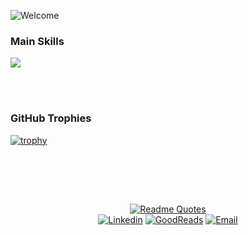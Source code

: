 ![Welcome](https://github.com/user-attachments/assets/49906db2-52fa-4a04-b0e9-218cc842d203)

### Main Skills
<a href="https://skillicons.dev">
  <img src="https://skillicons.dev/icons?i=java,js,selenium,linux,mysql&theme=dark" />
</a>

<br><br>

### GitHub Trophies
[![trophy](https://github-profile-trophy.vercel.app/?username=ArianeGomes&theme=dracula&title=-Commits,-Issues,-Reviews&no-frame=true&margin-w=15)](https://github.com/ryo-ma/github-profile-trophy)

<br><br>

&nbsp;<div align="center">
  [![Readme Quotes](https://quotes-github-readme.vercel.app/api?quote=The%20world%20is%20full%20of%20nice%20people.%20If%20you%20can't%20find%20one,%20be%20one.&author=Unkown%20Author&type=horizontal&theme=dracula)](https://github.com/piyushsuthar/github-readme-quotes)
<br>
  [![Linkedin](https://img.shields.io/badge/linked-in-369?style=flat-square&color=gray)](https://www.linkedin.com/in/arianecgomes/)
  [![GoodReads](https://img.shields.io/badge/goodreads-369?style=flat-square&logo=goodreads&logoColor=white&color=gray)](https://www.goodreads.com/user/show/180473238-ariane-gomes)
  [![Email](https://img.shields.io/badge/gmail-369?style=flat-square&logo=gmail&logoColor=white&color=gray)](mailto:ariane@estudante.ufscar.br) 
</div>
